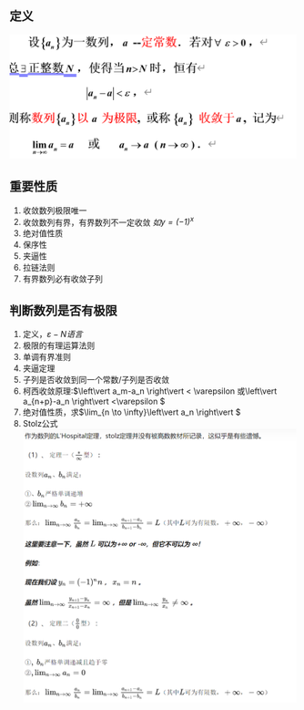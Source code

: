 ## 定义
![](images/2022-11-01-14-48-23.png)

## 重要性质
1. 收敛数列极限唯一
2. 收敛数列有界，有界数列不一定收敛 *如$y=(-1 )^{x}$*
3. 绝对值性质
4. 保序性
5. 夹逼性
6. 拉链法则
7. 有界数列必有收敛子列

## 判断数列是否有极限
1. 定义，$\varepsilon-N 语言$
2. 极限的有理运算法则
3. 单调有界准则
4. 夹逼定理
5. 子列是否收敛到同一个常数/子列是否收敛
6. 柯西收敛原理:$\left\vert a_m-a_n \right\vert < \varepsilon 或\left\vert a_{n+p}-a_n \right\vert <\varepsilon   $
7. 绝对值性质，求$\lim_{n \to \infty}\left\vert a_n \right\vert $
8. Stolz公式 ![](images/2022-11-01-15-03-51.png)
   